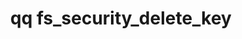 ---
category: fs
command: fs_security_delete_key
keywords: qq, qq_cli, fs_security_delete_key
optional_options:
- alternate:
  - --key
  help: The identifier or name of the key to delete from the key store.
  name: -k
  required: true
permalink: /qq-cli-command-guide/fs/fs_security_delete_key.html
positional_options: []
sidebar: qq_cli_command_reference_sidebar
summary: This section explains how to use the <code>qq fs_security_delete_key</code>
  command.
synopsis: Delete a key from the file system key store.
title: qq fs_security_delete_key
usage: qq fs_security_delete_key [-h] -k KEY

---
